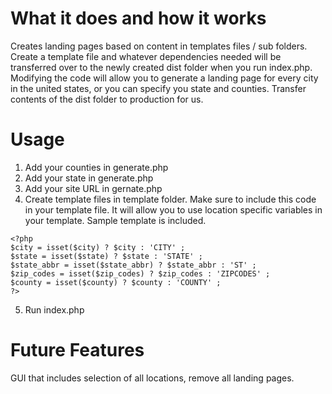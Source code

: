 # What it does and how it works

Creates landing pages based on content in templates files / sub folders. Create a template file and whatever dependencies needed will be transferred over to the newly created dist folder when you run index.php. Modifying the code will allow you to generate a landing page for every city in the united states, or you can specify you state and counties. Transfer contents of the dist folder to production for us.

# Usage 

1. Add your counties in generate.php
2. Add your state in generate.php
3. Add your site URL in gernate.php
4. Create template files in template folder.
Make sure to include this code in your template file. It will allow you to use location specific variables in your template. Sample template is included.
```
<?php 
$city = isset($city) ? $city : 'CITY' ;
$state = isset($state) ? $state : 'STATE' ;
$state_abbr = isset($state_abbr) ? $state_abbr : 'ST' ;
$zip_codes = isset($zip_codes) ? $zip_codes : 'ZIPCODES' ;
$county = isset($county) ? $county : 'COUNTY' ;
?>
```	
5. Run index.php

# Future Features

GUI that includes selection of all locations, remove all landing pages.